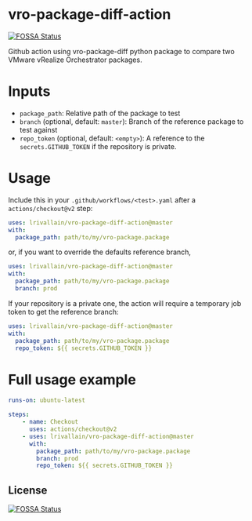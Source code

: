 # vro-package-diff-action
[![FOSSA Status](https://app.fossa.com/api/projects/git%2Bgithub.com%2Flrivallain%2Fvro-package-diff-action.svg?type=shield)](https://app.fossa.com/projects/git%2Bgithub.com%2Flrivallain%2Fvro-package-diff-action?ref=badge_shield)

Github action using vro-package-diff python package to compare two VMware vRealize Orchestrator packages.

# Inputs

* `package_path`: Relative path of the package to test
* `branch` (optional, default: `master`): Branch of the reference package to test against
* `repo_token` (optional, default: `<empty>`): A reference to the `secrets.GITHUB_TOKEN` if the repository is private.

# Usage
Include this in your `.github/workflows/<test>.yaml` after a `actions/checkout@v2` step:

```yaml
uses: lrivallain/vro-package-diff-action@master
with:
  package_path: path/to/my/vro-package.package
```

or, if you want to override the defaults reference branch,

```yaml
uses: lrivallain/vro-package-diff-action@master
with:
  package_path: path/to/my/vro-package.package
  branch: prod
```

If your repository is a private one, the action will require a temporary job token to get the reference branch:

```yaml
uses: lrivallain/vro-package-diff-action@master
with:
  package_path: path/to/my/vro-package.package
  repo_token: ${{ secrets.GITHUB_TOKEN }}
```

# Full usage example

```yaml
runs-on: ubuntu-latest

steps:
    - name: Checkout
      uses: actions/checkout@v2
    - uses: lrivallain/vro-package-diff-action@master
      with:
        package_path: path/to/my/vro-package.package
        branch: prod
        repo_token: ${{ secrets.GITHUB_TOKEN }}
```

## License
[![FOSSA Status](https://app.fossa.com/api/projects/git%2Bgithub.com%2Flrivallain%2Fvro-package-diff-action.svg?type=large)](https://app.fossa.com/projects/git%2Bgithub.com%2Flrivallain%2Fvro-package-diff-action?ref=badge_large)